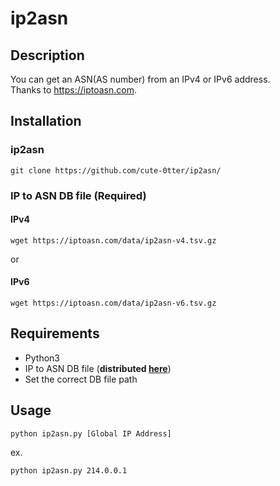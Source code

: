 # ip2asn

## Description
You can get an ASN(AS number) from an IPv4 or IPv6 address.  
Thanks to https://iptoasn.com.

## Installation
### ip2asn
```
git clone https://github.com/cute-0tter/ip2asn/
```

### IP to ASN DB file (Required)
#### IPv4
```
wget https://iptoasn.com/data/ip2asn-v4.tsv.gz
```

or

#### IPv6
```
wget https://iptoasn.com/data/ip2asn-v6.tsv.gz
```

## Requirements
- Python3
- IP to ASN DB file (**distributed [here](https://iptoasn.com/)**)
- Set the correct DB file path

## Usage
```
python ip2asn.py [Global IP Address]
```

ex.
```
python ip2asn.py 214.0.0.1
```
